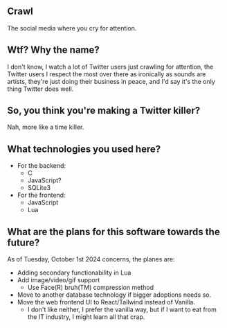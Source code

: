 ## Crawl
The social media where you cry for attention.

## Wtf? Why the name?
I don't know, I watch a lot of Twitter users just crawling
for attention, the Twitter users I respect the most over there
as ironically as sounds are artists, they're just doing their
business in peace, and I'd say it's the only thing Twitter does
well.

## So, you think you're making a Twitter killer?
Nah, more like a time killer.

## What technologies you used here?
- For the backend:
  * C
  * JavaScript?
  * SQLite3
- For the frontend:
  * JavaScript
  * Lua

## What are the plans for this software towards the future?
As of Tuesday, October 1st 2024 concerns, the planes are:
- Adding secondary functionability in Lua
- Add image/video/gif support
  - Use Face(R) bruh(TM) compression method
- Move to another database technology if bigger adoptions needs so.
- Move the web frontend UI to React/Tailwind instead of Vanilla.
  - I don't like neither, I prefer the vanilla way, but if I want to
    eat from the IT industry, I might learn all that crap.
